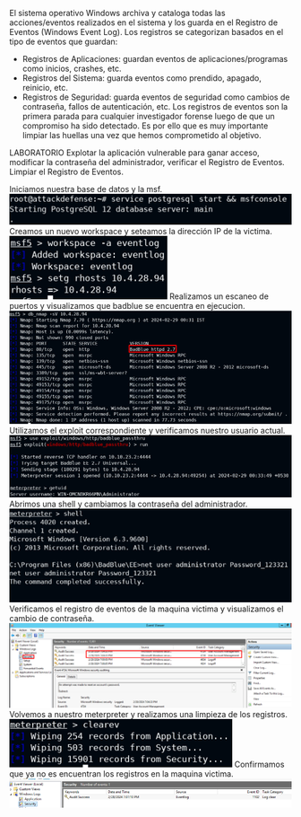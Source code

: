 El sistema operativo Windows archiva y cataloga todas las acciones/eventos realizados en el sistema y los guarda en el Registro de Eventos (Windows Event Log). 
Los registros se categorizan basados en el tipo de eventos que guardan:
- Registros de Aplicaciones: guardan eventos de aplicaciones/programas como inicios, crashes, etc.
- Registros del Sistema: guarda eventos como prendido, apagado, reinicio, etc.
- Registros de Seguridad: guarda eventos de seguridad como cambios de contraseña, fallos de autenticación, etc.
Los registros de eventos son la primera parada para cualquier investigador forense luego de que un compromiso ha sido detectado. Es por ello que es muy importante limpiar las huellas una vez que hemos comprometido al objetivo.

LABORATORIO
Explotar la aplicación vulnerable para ganar acceso, modificar la contraseña del administrador, verificar el Registro de Eventos.
Limpiar el Registro de Eventos.

Iniciamos nuestra base de datos y la msf.
![](../../../Images/Pasted%20image%2020240228160111.png)
Creamos un nuevo workspace y seteamos la dirección IP de la victima.
![](../../../Images/Pasted%20image%2020240228160148.png)
Realizamos un escaneo de puertos y visualizamos que badblue se encuentra en ejecucion.
![](../../../Images/Pasted%20image%2020240228160334.png)
Utilizamos el exploit correspondiente y verificamos nuestro usuario actual.
![](../../../Images/Pasted%20image%2020240228160415.png)
Abrimos una shell y cambiamos la contraseña del administrador.
![](../../../Images/Pasted%20image%2020240228160446.png)
Verificamos el registro de eventos de la maquina victima y visualizamos el cambio de contraseña.
![](../../../Images/Pasted%20image%2020240228160657.png)
Volvemos a nuestro meterpreter y realizamos una limpieza de los registros.
![](../../../Images/Pasted%20image%2020240228160721.png)
Confirmamos que ya no es encuentran los registros en la maquina victima.
![](../../../Images/Pasted%20image%2020240228160737.png)

